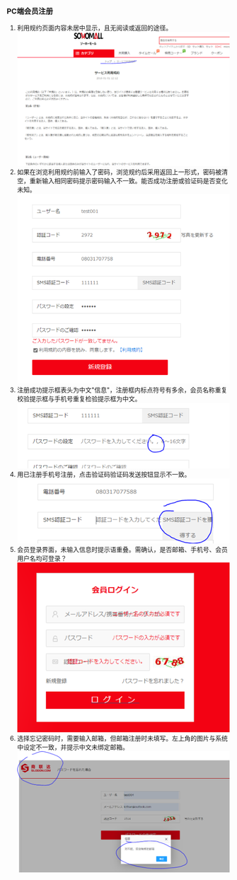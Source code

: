 ### PC端会员注册
1. 利用规约页面内容未居中显示，且无阅读或返回的途径。
![20201030155210](https://raw.githubusercontent.com/a1609jk/Typora-Picgo/master/imgs/20201030155210.png)
2. 如果在浏览利用规约前输入了密码，浏览规约后采用返回上一形式，密码被清空，重新输入相同密码提示密码输入不一致。能否成功注册或验证码是否变化未知。
![20201030155559](https://raw.githubusercontent.com/a1609jk/Typora-Picgo/master/imgs/20201030155559.png)
3. 注册成功提示框表头为中文"信息"，注册框内标点符号有多余，会员名称重复校验提示框与手机号重复检验提示框为中文。
   ![20201030155947](https://raw.githubusercontent.com/a1609jk/Typora-Picgo/master/imgs/20201030155947.png)
4. 用已注册手机号注册，点击验证码验证码发送按钮显示不一致。
   ![20201030160234](https://raw.githubusercontent.com/a1609jk/Typora-Picgo/master/imgs/20201030160234.png)
5. 会员登录界面，未输入信息时提示语重叠。需确认，是否邮箱、手机号、会员用户名均可登录？
![20201030160727](https://raw.githubusercontent.com/a1609jk/Typora-Picgo/master/imgs/20201030160727.png)
6. 选择忘记密码时，需要输入邮箱，但邮箱注册时未填写。左上角的图片与系统中设定不一致，并提示中文未绑定邮箱。
![20201030162716](https://raw.githubusercontent.com/a1609jk/Typora-Picgo/master/imgs/20201030162716.png)